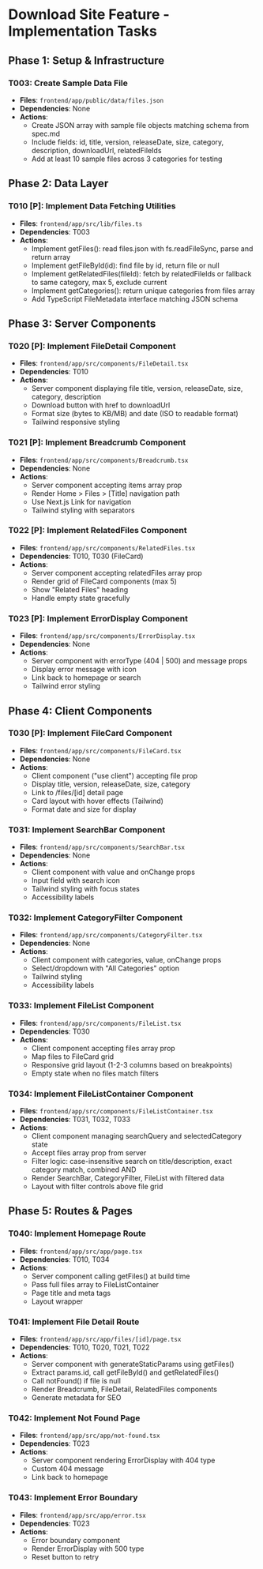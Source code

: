 # Download Site Feature - Implementation Tasks

## Phase 1: Setup & Infrastructure

### T003: Create Sample Data File
- **Files**: `frontend/app/public/data/files.json`
- **Dependencies**: None
- **Actions**:
  - Create JSON array with sample file objects matching schema from spec.md
  - Include fields: id, title, version, releaseDate, size, category, description, downloadUrl, relatedFileIds
  - Add at least 10 sample files across 3 categories for testing

## Phase 2: Data Layer

### T010 [P]: Implement Data Fetching Utilities
- **Files**: `frontend/app/src/lib/files.ts`
- **Dependencies**: T003
- **Actions**:
  - Implement getFiles(): read files.json with fs.readFileSync, parse and return array
  - Implement getFileById(id): find file by id, return file or null
  - Implement getRelatedFiles(fileId): fetch by relatedFileIds or fallback to same category, max 5, exclude current
  - Implement getCategories(): return unique categories from files array
  - Add TypeScript FileMetadata interface matching JSON schema

## Phase 3: Server Components

### T020 [P]: Implement FileDetail Component
- **Files**: `frontend/app/src/components/FileDetail.tsx`
- **Dependencies**: T010
- **Actions**:
  - Server component displaying file title, version, releaseDate, size, category, description
  - Download button with href to downloadUrl
  - Format size (bytes to KB/MB) and date (ISO to readable format)
  - Tailwind responsive styling

### T021 [P]: Implement Breadcrumb Component
- **Files**: `frontend/app/src/components/Breadcrumb.tsx`
- **Dependencies**: None
- **Actions**:
  - Server component accepting items array prop
  - Render Home > Files > [Title] navigation path
  - Use Next.js Link for navigation
  - Tailwind styling with separators

### T022 [P]: Implement RelatedFiles Component
- **Files**: `frontend/app/src/components/RelatedFiles.tsx`
- **Dependencies**: T010, T030 (FileCard)
- **Actions**:
  - Server component accepting relatedFiles array prop
  - Render grid of FileCard components (max 5)
  - Show "Related Files" heading
  - Handle empty state gracefully

### T023 [P]: Implement ErrorDisplay Component
- **Files**: `frontend/app/src/components/ErrorDisplay.tsx`
- **Dependencies**: None
- **Actions**:
  - Server component with errorType (404 | 500) and message props
  - Display error message with icon
  - Link back to homepage or search
  - Tailwind error styling

## Phase 4: Client Components

### T030 [P]: Implement FileCard Component
- **Files**: `frontend/app/src/components/FileCard.tsx`
- **Dependencies**: None
- **Actions**:
  - Client component ("use client") accepting file prop
  - Display title, version, releaseDate, size, category
  - Link to /files/[id] detail page
  - Card layout with hover effects (Tailwind)
  - Format date and size for display

### T031: Implement SearchBar Component
- **Files**: `frontend/app/src/components/SearchBar.tsx`
- **Dependencies**: None
- **Actions**:
  - Client component with value and onChange props
  - Input field with search icon
  - Tailwind styling with focus states
  - Accessibility labels

### T032: Implement CategoryFilter Component
- **Files**: `frontend/app/src/components/CategoryFilter.tsx`
- **Dependencies**: None
- **Actions**:
  - Client component with categories, value, onChange props
  - Select/dropdown with "All Categories" option
  - Tailwind styling
  - Accessibility labels

### T033: Implement FileList Component
- **Files**: `frontend/app/src/components/FileList.tsx`
- **Dependencies**: T030
- **Actions**:
  - Client component accepting files array prop
  - Map files to FileCard grid
  - Responsive grid layout (1-2-3 columns based on breakpoints)
  - Empty state when no files match filters

### T034: Implement FileListContainer Component
- **Files**: `frontend/app/src/components/FileListContainer.tsx`
- **Dependencies**: T031, T032, T033
- **Actions**:
  - Client component managing searchQuery and selectedCategory state
  - Accept files array prop from server
  - Filter logic: case-insensitive search on title/description, exact category match, combined AND
  - Render SearchBar, CategoryFilter, FileList with filtered data
  - Layout with filter controls above file grid

## Phase 5: Routes & Pages

### T040: Implement Homepage Route
- **Files**: `frontend/app/src/app/page.tsx`
- **Dependencies**: T010, T034
- **Actions**:
  - Server component calling getFiles() at build time
  - Pass full files array to FileListContainer
  - Page title and meta tags
  - Layout wrapper

### T041: Implement File Detail Route
- **Files**: `frontend/app/src/app/files/[id]/page.tsx`
- **Dependencies**: T010, T020, T021, T022
- **Actions**:
  - Server component with generateStaticParams using getFiles()
  - Extract params.id, call getFileById() and getRelatedFiles()
  - Call notFound() if file is null
  - Render Breadcrumb, FileDetail, RelatedFiles components
  - Generate metadata for SEO

### T042: Implement Not Found Page
- **Files**: `frontend/app/src/app/not-found.tsx`
- **Dependencies**: T023
- **Actions**:
  - Server component rendering ErrorDisplay with 404 type
  - Custom 404 message
  - Link back to homepage

### T043: Implement Error Boundary
- **Files**: `frontend/app/src/app/error.tsx`
- **Dependencies**: T023
- **Actions**:
  - Error boundary component
  - Render ErrorDisplay with 500 type
  - Reset button to retry
